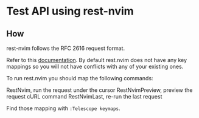 # Test API using rest-nvim

## How

rest-nvim follows the RFC 2616 request format.

Refer to this [documentation](https://github.com/rest-nvim/rest.nvim?tab=readme-ov-file#keybindings). By default rest.nvim does not have any key mappings so you will not have conflicts with any of your existing ones.

To run rest.nvim you should map the following commands:

<Plug>RestNvim, run the request under the cursor
<Plug>RestNvimPreview, preview the request cURL command
<Plug>RestNvimLast, re-run the last request

Find those mapping with `:Telescope keymaps`.
